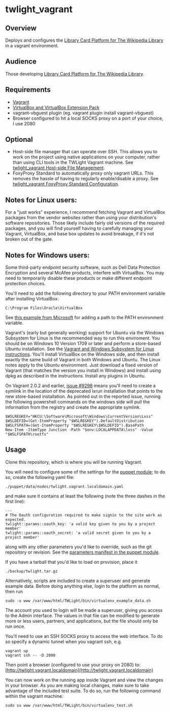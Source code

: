 # twlight_vagrant

## Overview

Deploys and configures the [Library Card Platform for The Wikipedia Library](https://github.com/WikipediaLibrary/TWLight) in a vagrant environment.

## Audience

Those developing [Library Card Platform for The Wikipedia Library](https://github.com/WikipediaLibrary/TWLight).

## Requirements
* [Vagrant](https://www.vagrantup.com/downloads.html)
* [VirtualBox and VirtualBox Extension Pack](https://www.virtualbox.org/wiki/Downloads)
* vagrant-vbguest plugin (eg. vagrant plugin install vagrant-vbguest)
* Browser configured to hit a local SOCKS proxy on a port of your choice, I use 2080

## Optional
* Host-side file manager that can operate over SSH. This allows you to work on the project using native applications on your computer, rather than using CLI tools in the TWLight Vagrant machine. See [twlight_vagrant Host-side File Management](docs/host_side_file_management.md).
* FoxyProxy Standard to automatically proxy only vagrant URLs. This removes the hassle of having to regularly enable/disable a proxy. See [twlight_vagrant FoxyProxy Standard Configuration](docs/foxyproxy.md).

## Notes for Linux users:

For a "just works" experience, I recommend fetching Vagrant and VirtualBox packages from the vendor websites rather than using your distribution's software repositories. Those likely include fairly old versions of the required packages, and you will find yourself having to carefully managing your Vagrant, VirtualBox, and base box updates to avoid breakage, if it's not broken out of the gate.

## Notes for Windows users:

Some third-party endpoint security software, such as Dell Data Protection Encryption and several McAfee products, interfere with VirtualBox. You may need to temporarily disable these products or make different endpoint protection choices. 

You'll need to add the following directory to your PATH environment variable after installing VirtualBox:

```
C:\Program Files\Oracle\VirtualBox
```

See [this example from Microsoft](https://msdn.microsoft.com/en-us/library/office/ee537574.aspx) for adding a path to the PATH environment variable.

Vagrant's (early but generally working) support for Ubuntu via the Windows Subsystem for Linux is the recommended way to run this enviroment. You should be on Windows 10 Version 1709 or later and perform a store-based Ubuntu installation. See the [Vagrant and Windows Subsystem for Linux instructions](https://www.vagrantup.com/docs/other/wsl.html). You'll install VirtualBox on the Windows side, and then install exactly the same build of Vagrant in both Windows and Ubuntu. The Linux notes apply to the Ubuntu environment. Just download a fixed version of Vagrant (that matches the version you install in Windows) and install using dpkg as described in the instructions. Install any plugins in Ubuntu.

On Vagrant 2.0.2 and earlier, [issue #9298](https://github.com/hashicorp/vagrant/issues/9298) means you'll need to create a symlink in the location of the deprecated lxrun installation that points to the new store-based installation. As pointed out in the reported issue, running the following powershell commands on the windows side will pull the information from the registry and create the appropriate symlink.

```
$WSLREGKEY="HKCU:\Software\Microsoft\Windows\CurrentVersion\Lxss"
$WSLDEFID=(Get-ItemProperty "$WSLREGKEY").DefaultDistribution
$WSLFSPATH=(Get-ItemProperty "$WSLREGKEY\$WSLDEFID").BasePath
New-Item -ItemType Junction -Path "$env:LOCALAPPDATA\lxss" -Value "$WSLFSPATH\rootfs"
```

## Usage

Clone this repository, which is where you will be running Vagrant.

You will need to configure some of the settings for the [puppet module](https://github.com/WikipediaLibrary/twlight_puppet); to do so, create the following yaml file:
```
./puppet/data/nodes/twlight.vagrant.localdomain.yaml
```
and make sure it contains at least the following (note the three dashes in the first line):
```
---
# The Oauth configuration required to make signin to the site work as expected.
twlight::params::oauth_key: 'a valid key given to you by a project member'
twlight::params::oauth_secret: 'a valid secret given to you by a project member'
```
along with any other parameters you'd like to override, such as the git repository or revision. See the [parameters manifest in the puppet module](https://github.com/WikipediaLibrary/twlight_puppet/blob/master/manifests/params.pp).

If you have a tarball that you'd like to load on provision, place it

```
./backup/twlight.tar.gz
```

Alternatively, scripts are included to create a superuser and generate example data. Before doing anything else, login to the platform as normal, then run

```
sudo -u www /var/www/html/TWLight/bin/virtualenv_example_data.sh
```

The account you used to login will be made a superuser, giving you access to the Admin interface. The values in that file can be modified to generate more or less users, partners, and applications, but the file should only be run once.

You'll need to use an SSH SOCKS proxy to access the web interface.
To do so specify a dynamic tunnel when you vagrant ssh, e.g.
```
vagrant up
vagrant ssh -- -D 2080

```
Then point a browser (configured to use your proxy on 2080) to:
[http://twlight.vagrant.localdomain](http://twlight.vagrant.localdomain)

You can now work on the running app inside Vagrant and view the changes in your browser.
As you are making local changes, make sure to take advantage of the included test suite. To do so, run the following command within the vagrant machine:

```
sudo su www /var/www/html/TWLight/bin/virtualenv_test.sh
```
